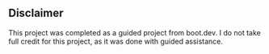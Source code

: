 ## Disclaimer
This project was completed as a guided project from boot.dev. I do not take full credit for this project, as it was done with guided assistance.
